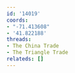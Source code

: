 ```yaml
---
id: '14019'
coords:
- "-71.413608"
- '41.822188'
threads:
- The China Trade
- The Triangle Trade
relateds: []
---
```

